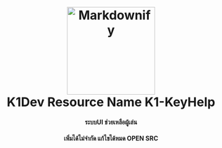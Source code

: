 
<h1 align="center">
  <br>
  <a href="https://discord.gg/n7htcQj6sU"><img src="https://cdn.discordapp.com/attachments/928898439876587591/957889947031994379/codeinglogo-01.png" alt="Markdownify" width="200"></a>
  <br>
  K1Dev Resource Name K1-KeyHelp
  <br>
</h1>

<h4 align="center">ระบบUI ช่วยเหลือผู้เล่น </h4>
<h4 align="center">เพิ่มได้ไม่จำกัด แก้ไขได้หมด OPEN SRC </h4>

